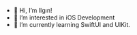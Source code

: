 - 👋 Hi, I’m Ilgın!
- 👀 I’m interested in iOS Development
- 🌱 I’m currently learning SwiftUI and UIKit.



